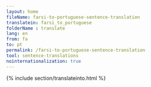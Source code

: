 ```yaml
---
layout: home
fileName: farsi-to-portuguese-sentence-translation
translatein: farsi_to_portuguese
folderName : translate
lang: en
from: fa
to: pt
permalink: /farsi-to-portuguese-sentence-translation
tool: sentence-translations
nointernationalization: true
---
```

{% include section/translateinto.html %}
